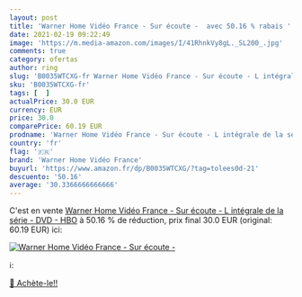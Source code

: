 ```yaml
---
layout: post
title: 'Warner Home Vidéo France - Sur écoute -  avec 50.16 % rabais '
date: 2021-02-19 09:22:49
image: 'https://m.media-amazon.com/images/I/41RhnkVy8gL._SL200_.jpg'
comments: true
category: ofertas
author: ring
slug: 'B0035WTCXG-fr Warner Home Vidéo France - Sur écoute - L intégrale de la...'
sku: 'B0035WTCXG-fr'
tags: [  ]
actualPrice: 30.0 EUR
currency: EUR
price: 30.0
comparePrice: 60.19 EUR
prodname: 'Warner Home Vidéo France - Sur écoute - L intégrale de la série - DVD - HBO'
country: 'fr'
flag: '🇫🇷'
brand: 'Warner Home Vidéo France'
buyurl: 'https://www.amazon.fr/dp/B0035WTCXG/?tag=tolees0d-21'
descuento: '50.16'
average: '30.3366666666666'
---
```


C'est en vente [Warner Home Vidéo France - Sur écoute - L intégrale de la série - DVD - HBO](https://www.amazon.fr/dp/B0035WTCXG/?tag=tolees0d-21)  à  50.16 % de réduction, prix final  30.0 EUR (original: 60.19 EUR) ici:

[![Warner Home Vidéo France - Sur écoute - ](https://m.media-amazon.com/images/I/41RhnkVy8gL._SL200_.jpg)](https://www.amazon.fr/dp/B0035WTCXG/?tag=tolees0d-21)

ℹ️:


[🛒 Achète-le!!](https://www.amazon.fr/dp/B0035WTCXG/?tag=tolees0d-21)
